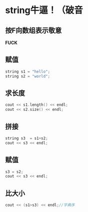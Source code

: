# string牛逼！（破音
## 按F向数组表示敬意
**FUCK**
## 赋值
~~~c++
string s1 = "hello";
string s2 = "world";
~~~
## 求长度
~~~c++
cout << s1.length() << endl;
cout << s2.size() << endl;
~~~
## 拼接
~~~c++
string s3  = s1+s2;
cout << s3 << endl;
~~~
## 赋值
~~~c++
s3 = s2;
cout << s3 << endl;
~~~
## 比大小
~~~c++
cout << (s1>s3) << endl;//字典序
~~~
